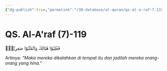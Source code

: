```yaml
---
{"dg-publish":true,"permalink":"/30-database/al-quran/qs-al-a-raf-7-119/"}
---
```



# QS. Al-A'raf (7)-119
فَغُلِبُوْا هُنَالِكَ وَانْقَلَبُوْا صٰغِرِيْنَۚ 

Artinya: *"Maka mereka dikalahkan di tempat itu dan jadilah mereka orang-orang yang hina."*
